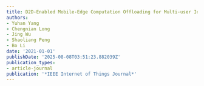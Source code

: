 ```yaml
---
title: D2D-Enabled Mobile-Edge Computation Offloading for Multi-user IoT Network
authors:
- Yuhan Yang
- Chengnian Long
- Jing Wu
- Shaoliang Peng
- Bo Li
date: '2021-01-01'
publishDate: '2025-08-08T03:51:23.882039Z'
publication_types:
- article-journal
publication: '*IEEE Internet of Things Journal*'
---
```

